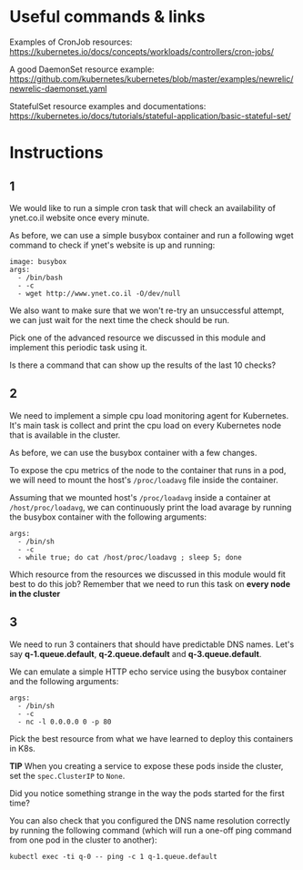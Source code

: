 # Useful commands & links

Examples of CronJob resources:
https://kubernetes.io/docs/concepts/workloads/controllers/cron-jobs/

A good DaemonSet resource example:
https://github.com/kubernetes/kubernetes/blob/master/examples/newrelic/newrelic-daemonset.yaml

StatefulSet resource examples and documentations:
https://kubernetes.io/docs/tutorials/stateful-application/basic-stateful-set/

# Instructions

## 1

We would like to run a simple cron task that will check an availability of
ynet.co.il website once every minute.

As before, we can use a simple busybox container and run a following wget
command to check if ynet's website is up and running:

```
image: busybox
args:
  - /bin/bash
  - -c
  - wget http://www.ynet.co.il -O/dev/null
```

We also want to make sure that we won't re-try an unsuccessful attempt, we can
just wait for the next time the check should be run.

Pick one of the advanced resource we discussed in this module and implement this
periodic task using it.

Is there a command that can show up the results of the last 10 checks?

## 2

We need to implement a simple cpu load monitoring agent for Kubernetes.
It's main task is collect and print the cpu load on every Kubernetes node that
is available in the cluster.

As before, we can use the busybox container with a few changes.

To expose the cpu metrics of the node to the container that runs in a pod, we
will need to mount the host's `/proc/loadavg` file inside the container.

Assuming that we mounted host's `/proc/loadavg` inside a container at
`/host/proc/loadavg`, we can continuously print the load avarage by running the
busybox container with the following arguments:
```
args:
  - /bin/sh
  - -c
  - while true; do cat /host/proc/loadavg ; sleep 5; done
```

Which resource from the resources we discussed in this module would fit best to
do this job? Remember that we need to run this task on **every node in the
cluster**

## 3

We need to run 3 containers that should have predictable DNS names. Let's say
**q-1.queue.default**, **q-2.queue.default** and **q-3.queue.default**.

We can emulate a simple HTTP echo service using the busybox container and the following arguments:

```
args:
  - /bin/sh
  - -c
  - nc -l 0.0.0.0 0 -p 80
```

Pick the best resource from what we have learned to deploy this containers in
K8s.

**TIP** When you creating a service to expose these pods inside the cluster,
set the `spec.ClusterIP` to `None`.

Did you notice something strange in the way the pods started for the first time?

You can also check that you configured the DNS name resolution correctly by
running the following command (which will run a one-off ping command from one
pod in the cluster to another):

```
kubectl exec -ti q-0 -- ping -c 1 q-1.queue.default
```

